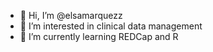 - 👋 Hi, I’m @elsamarquezz
- 👀 I’m interested in clinical data management
- 🌱 I’m currently learning REDCap and R


<!---
elsamarquezz/elsamarquezz is a ✨ special ✨ repository because its `README.md` (this file) appears on your GitHub profile.
You can click the Preview link to take a look at your changes.
--->
